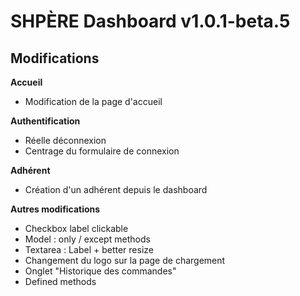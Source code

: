 # SHPÈRE Dashboard v1.0.1-beta.5

## Modifications

**Accueil**

- Modification de la page d'accueil

**Authentification**

- Réelle déconnexion
- Centrage du formulaire de connexion


**Adhérent**

- Création d'un adhérent depuis le dashboard

**Autres modifications**

- Checkbox label clickable
- Model : only / except methods
- Textarea : Label + better resize
- Changement du logo sur la page de chargement
- Onglet "Historique des commandes"
- Defined methods
